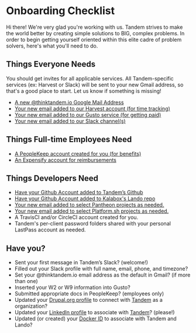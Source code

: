# Onboarding Checklist

Hi there! We're very glad you're working with us. Tandem strives to make the world better by creating simple solutions to BIG, complex problems. In order to begin getting yourself oriented within this elite cadre of problem solvers, here's what you'll need to do.

## Things Everyone Needs

You should get invites for all applicable services. All Tandem-specific services (ex: Harvest or Slack) will be sent to your new Gmail address, so that's a good place to start. Let us know if something is missing!

* [A new @thinktandem.io Google Mail Address](https://admin.google.com/kalabox.io/AdminHome?pli=1&fral=1#UserList:org=3zbo27o3jehmpl)
* [Your new email added to our Harvest account (for time tracking)](https://thinktandem.harvestapp.com/team)
* [Your new email added to our Gusto service (for getting paid)](https://manage.gusto.com/kalabox-inc)
* [Your new email added to our Slack channel(s)](https://thinktandem.slack.com)

## Things Full-time Employees Need

* [A PeopleKeep account created for you (for benefits)](https://tandem.peoplekeep.com)
* [An Expensify account for reimbursements](https://www.expensify.com)

## Things Developers Need

* [Have your Github Account added to Tandem’s Github](https://github.com/orgs/thinktandem/people)
* [Have your Github Account added to Kalabox's Lando repo](https://github.com/orgs/kalabox/people)
* [Your new email added to select Pantheon projects as needed.](https://pantheon.io)
* [Your new email added to select Platform.sh projects as needed.](https://platform.sh)
* A TravisCI and/or CircleCI account created for you.
* Tandem's per-client password folders shared with your personal LastPass account as needed.

## Have you?

* Sent your first message in Tandem’s Slack? (welcome!)
* Filled out your Slack profile with full name, email, phone, and timezone?
* Set your @thinktandem.io email address as the default in Gmail? (if more than one)
* Inserted your W2 or W9 information into Gusto?
* Submitted appropriate docs in PeopleKeep? (employees only)
* Updated your [Drupal.org profile](https://www.drupal.org/user/login) to connect with [Tandem](https://www.drupal.org/tandem) as a organization?
* Updated your [LinkedIn profile](https://www.linkedin.com/m/login/) to associate with [Tandem](https://www.linkedin.com/company-beta/12898991/)? (please!)
* Updated (or created) your [Docker ID](https://id.docker.com/login/) to associate with Tandem and Lando?

